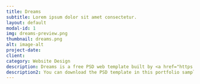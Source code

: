 ```yaml
---
title: Dreams
subtitle: Lorem ipsum dolor sit amet consectetur.
layout: default
modal-id: 1
img: dreams-preview.png
thumbnail: dreams.png
alt: image-alt
project-date:
client:
category: Website Design
description: Dreams is a free PSD web template built by <a href="https://www.behance.net/MathavanJaya">Mathavan Jaya</a>. Dreams is a modern one page web template designed for almost any purpose. It’s a beautiful template that’s designed with the Bootstrap framework in mind. 
description2: You can download the PSD template in this portfolio sample item at <a href="http://freebiesxpress.com/gallery/dreams-free-one-page-web-template/">FreebiesXpress.com</a>.
---
```

